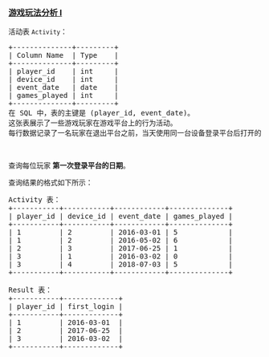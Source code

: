### [游戏玩法分析 I](https://leetcode-cn.com/problems/game-play-analysis-i)

<p>活动表&nbsp;<code>Activity</code>：</p>

<pre>
+--------------+---------+
| Column Name  | Type    |
+--------------+---------+
| player_id    | int     |
| device_id    | int     |
| event_date   | date    |
| games_played | int     |
+--------------+---------+
在 SQL 中，表的主键是 (player_id, event_date)。
这张表展示了一些游戏玩家在游戏平台上的行为活动。
每行数据记录了一名玩家在退出平台之前，当天使用同一台设备登录平台后打开的游戏的数目（可能是 0 个）。
</pre>

<p>&nbsp;</p>

<p>查询每位玩家 <strong>第一次登录平台的日期</strong>。</p>

<p>查询结果的格式如下所示：</p>

<pre>
Activity 表：
+-----------+-----------+------------+--------------+
| player_id | device_id | event_date | games_played |
+-----------+-----------+------------+--------------+
| 1         | 2         | 2016-03-01 | 5            |
| 1         | 2         | 2016-05-02 | 6            |
| 2         | 3         | 2017-06-25 | 1            |
| 3         | 1         | 2016-03-02 | 0            |
| 3         | 4         | 2018-07-03 | 5            |
+-----------+-----------+------------+--------------+

Result 表：
+-----------+-------------+
| player_id | first_login |
+-----------+-------------+
| 1         | 2016-03-01  |
| 2         | 2017-06-25  |
| 3         | 2016-03-02  |
+-----------+-------------+
</pre>
